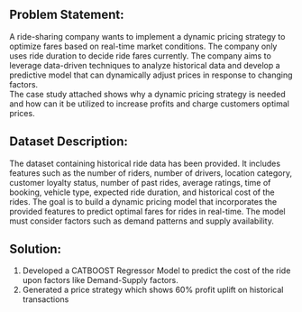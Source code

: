 ## Problem Statement:</br>
A ride-sharing company wants to implement a dynamic pricing strategy to optimize fares based on real-time market conditions. The company only uses ride duration to decide ride fares currently. The company aims to leverage data-driven techniques to analyze historical data and develop a predictive model that can dynamically adjust prices in response to changing factors.</br>
The case study attached shows why a dynamic pricing strategy is needed and how can it be utilized to increase profits and charge customers optimal prices. </br>
## Dataset Description: </br>
The dataset containing historical ride data has been provided. It includes features such as the number of riders, number of drivers, location category, customer loyalty status, number of past rides, average ratings, time of booking, vehicle type, expected ride duration, and historical cost of the rides.
The goal is to build a dynamic pricing model that incorporates the provided features to predict optimal fares for rides in real-time. The model must consider factors such as demand patterns and supply availability.

## Solution:
1) Developed a CATBOOST Regressor Model to predict the cost of the ride upon factors like Demand-Supply factors.
2) Generated a price strategy which shows 60% profit uplift on historical transactions
